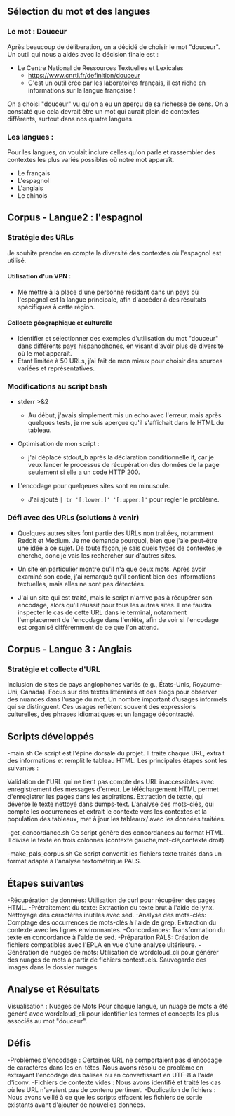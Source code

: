 ## Sélection du mot et des langues
### Le mot : Douceur
Après beaucoup de déliberation, on a décidé de choisir le mot "douceur".
 Un outil qui nous a aidés avec la décision finale est :
- Le Centre National de Ressources Textuelles et Lexicales
    - https://www.cnrtl.fr/definition/douceur
    - C'est un outil crée par les laboratoires français, il est riche en informations sur la langue française !

On a choisi "douceur" vu qu'on a eu un aperçu de sa richesse de sens. On a constaté que cela devrait être un mot qui aurait plein de contextes différents, surtout dans nos quatre langues.

### Les langues :
Pour les langues, on voulait inclure celles qu'on parle et rassembler des contextes les plus variés possibles où notre mot apparaît.
- Le français
- L'espagnol
- L'anglais
- Le chinois


## Corpus - Langue2 : l'espagnol

### Stratégie des URLs
Je souhite prendre en compte la diversité des contextes où l'espagnol est utilisé.

#### Utilisation d'un VPN :
- Me mettre à la place d'une personne résidant dans un pays où l'espagnol est la langue principale, afin d'accéder à des résultats spécifiques à cette région.
#### Collecte géographique et culturelle
- Identifier et sélectionner des exemples d'utilisation du mot "douceur" dans différents pays hispanophones, en visant d'avoir plus de diversité où le mot apparaît.
- Étant limitée à 50 URLs, j’ai fait de mon mieux pour choisir des sources variées et représentatives.

### Modifications au script bash
- stderr >&2
    - Au début, j'avais simplement mis un echo avec l'erreur, mais après quelques tests, je me suis aperçue qu'il s'affichait dans le HTML du tableau.
- Optimisation de mon script :
    - j'ai déplacé stdout_b après la déclaration conditionnelle if, car je veux lancer le processus de récupération des données de la page seulement si elle a un code HTTP 200.

- L'encodage pour quelqeues sites sont en minuscule.
    - J'ai ajouté `| tr '[:lower:]' '[:upper:]'` pour regler le problème.

### Défi avec des URLs (solutions à venir)
- Quelques autres sites font partie des URLs non traitées, notamment Reddit et Medium. Je me demande pourquoi, bien que j'aie peut-être une idée à ce sujet. De toute façon, je sais quels types de contextes je cherche, donc je vais les rechercher sur d'autres sites.

- Un site en particulier montre qu'il n'a que deux mots. Après avoir examiné son code, j'ai remarqué qu'il contient bien des informations textuelles, mais elles ne sont pas détectées.
- J'ai un site qui est traité, mais le script n'arrive pas à récupérer son encodage, alors qu'il réussit pour tous les autres sites. Il me faudra inspecter le cas de cette URL dans le terminal, notamment l'emplacement de l'encodage dans l'entête, afin de voir si l'encodage est organisé différemment de ce que l'on attend.

## Corpus - Langue 3 : Anglais

### Stratégie et collecte d'URL
Inclusion de sites de pays anglophones variés (e.g., États-Unis, Royaume-Uni, Canada).
Focus sur des textes littéraires et des blogs pour observer des nuances dans l'usage du mot. Un nombre important d'usages informels qui se distinguent. Ces usages reflètent souvent des expressions culturelles, des phrases idiomatiques et un langage décontracté.

## Scripts développés
-main.sh
Ce script est l'épine dorsale du projet. Il traite chaque URL, extrait des informations et remplit le tableau HTML. Les principales étapes sont les suivantes :

Validation de l'URL qui ne tient pas compte des URL inaccessibles avec enregistrement des messages d'erreur. Le téléchargement HTML permet d'enregistrer les pages dans les aspirations. Extraction de texte, qui déverse le texte nettoyé dans dumps-text. L'analyse des mots-clés, qui compte les occurrences et extrait le contexte vers les contextes et la population des tableaux, met à jour les tableaux/ avec les données traitées.

-get_concordance.sh
Ce script génère des concordances au format HTML. Il divise le texte en trois colonnes (contexte gauche,mot-clé,contexte droit)

-make_pals_corpus.sh
Ce script convertit les fichiers texte traités dans un format adapté à l'analyse textométrique PALS. 

## Étapes suivantes
-Récupération de données:
Utilisation de curl pour récupérer des pages HTML.
-Prétraitement du texte:
Extraction du texte brut à l'aide de lynx.
Nettoyage des caractères inutiles avec sed.
-Analyse des mots-clés:
Comptage des occurrences de mots-clés à l'aide de grep.
Extraction du contexte avec les lignes environnantes.
-Concordances:
Transformation du texte en concordance à l'aide de sed.
-Préparation PALS:
Création de fichiers compatibles avec l'EPLA en vue d'une analyse ultérieure.
-Génération de nuages de mots:
Utilisation de wordcloud_cli pour générer des nuages de mots à partir de fichiers contextuels.
Sauvegarde des images dans le dossier nuages.

## Analyse et Résultats

Visualisation : Nuages de Mots
Pour chaque langue, un nuage de mots a été généré avec wordcloud_cli pour identifier les termes et concepts les plus associés au mot "douceur".

## Défis
-Problèmes d'encodage : Certaines URL ne comportaient pas d'encodage de caractères dans les en-têtes. Nous avons résolu ce problème en extrayant l'encodage des balises <meta> ou en convertissant en UTF-8 à l'aide d'iconv.
-Fichiers de contexte vides : Nous avons identifié et traité les cas où les URL n'avaient pas de contenu pertinent.
-Duplication de fichiers : Nous avons veillé à ce que les scripts effacent les fichiers de sortie existants avant d'ajouter de nouvelles données.

